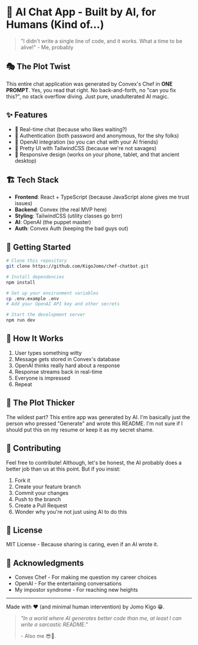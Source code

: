 # 🤖 AI Chat App - Built by AI, for Humans (Kind of...)

> "I didn't write a single line of code, and it works. What a time to be alive!" - Me, probably

## 🎭 The Plot Twist

This entire chat application was generated by Convex's Chef in **ONE PROMPT**. Yes, you read that right. No back-and-forth, no "can you fix this?", no stack overflow diving. Just pure, unadulterated AI magic. 

## ✨ Features

- 💬 Real-time chat (because who likes waiting?)
- 🔐 Authentication (both password and anonymous, for the shy folks)
- 🤖 OpenAI integration (so you can chat with your AI friends)
- 🎨 Pretty UI with TailwindCSS (because we're not savages)
- 📱 Responsive design (works on your phone, tablet, and that ancient desktop)

## 🏗️ Tech Stack

- **Frontend**: React + TypeScript (because JavaScript alone gives me trust issues)
- **Backend**: Convex (the real MVP here)
- **Styling**: TailwindCSS (utility classes go brrr)
- **AI**: OpenAI (the puppet master)
- **Auth**: Convex Auth (keeping the bad guys out)

## 🚀 Getting Started

```bash
# Clone this repository
git clone https://github.com/KigoJomo/chef-chatbot.git

# Install dependencies
npm install

# Set up your environment variables
cp .env.example .env
# Add your OpenAI API key and other secrets

# Start the development server
npm run dev
```

## 🤔 How It Works

1. User types something witty
2. Message gets stored in Convex's database
3. OpenAI thinks really hard about a response
4. Response streams back in real-time
5. Everyone is impressed
6. Repeat

## 🎯 The Plot Thicker

The wildest part? This entire app was generated by AI. I'm basically just the person who pressed "Generate" and wrote this README. I'm not sure if I should put this on my resume or keep it as my secret shame.

## 🤝 Contributing

Feel free to contribute! Although, let's be honest, the AI probably does a better job than us at this point. But if you insist:

1. Fork it
2. Create your feature branch
3. Commit your changes
4. Push to the branch
5. Create a Pull Request
6. Wonder why you're not just using AI to do this

## 📜 License

MIT License - Because sharing is caring, even if an AI wrote it.

## 🙏 Acknowledgments

- Convex Chef - For making me question my career choices
- OpenAI - For the entertaining conversations
- My impostor syndrome - For reaching new heights

---

Made with ❤️ (and minimal human intervention) by Jomo Kigo 😁.

> _"In a world where AI generates better code than me, at least I can write a sarcastic README."_
> 
> \- Also me 😎🤏.